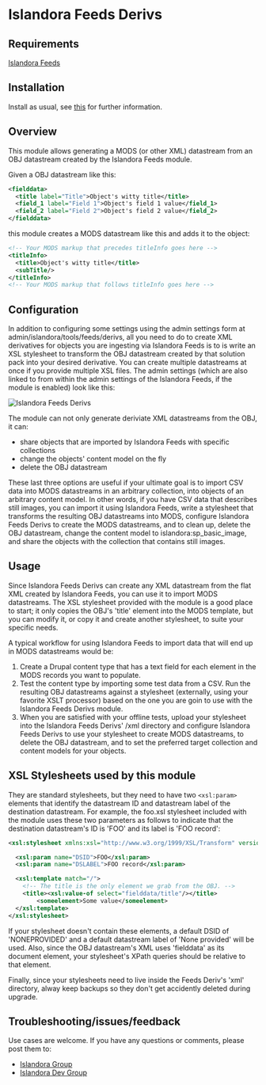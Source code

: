 # Islandora Feeds Derivs

## Requirements

[Islandora Feeds](https://github.com/mjordan/islandora_feeds)

## Installation

Install as usual, see [this](https://drupal.org/documentation/install/modules-themes/modules-7) for further information.

## Overview

This module allows generating a MODS (or other XML) datastream from an OBJ datastream created by the Islandora Feeds module.

Given a OBJ datastream like this:

```xml
<fielddata>
  <title label="Title">Object's witty title</title>
  <field_1 label="Field 1">Object's field 1 value</field_1>
  <field_2 label="Field 2">Object's field 2 value</field_2>
</fielddata>
```
this module creates a MODS datastream like this and adds it to the object:

```xml
<!-- Your MODS markup that precedes titleInfo goes here -->
<titleInfo>
  <title>Object's witty title</title>
  <subTitle/>
</titleInfo>
<!-- Your MODS markup that follows titleInfo goes here -->
```

## Configuration

In addition to configuring some settings using the admin settings form at admin/islandora/tools/feeds/derivs, all you need to do to create XML derivatives for objects you are ingesting via Islandora Feeds is to is write an XSL stylesheet to transform the OBJ datastream created by that solution pack into your desired derivative. You can create multiple datastreams at once if you provide multiple XSL files. The admin settings (which are also linked to from within the admin settings of the Islandora Feeds, if the module is enabled) look like this:

![Islandora Feeds Derivs](https://dl.dropboxusercontent.com/u/1015702/linked_to/islandora_feeds_derivs_admin.png)

The module can not only generate deriviate XML datastreams from the OBJ, it can:

* share objects that are imported by Islandora Feeds with specific collections
* change the objects' content model on the fly
* delete the OBJ datastream

These last three options are useful if your ultimate goal is to import CSV data into MODS datastreams in an arbitrary collection, into objects of an arbitrary content model. In other words, if you have CSV data that describes still images, you can import it using Islandora Feeds, write a stylesheet that transforms the resulting OBJ datastreams into MODS, configure Islandora Feeds Derivs to create the MODS datastreams, and to clean up, delete the OBJ datastream, change the content model to islandora:sp_basic_image, and share the objects with the collection that contains still images.

## Usage

Since Islandora Feeds Derivs can create any XML datastream from the flat XML created by Islandora Feeds, you can use it to import MODS datastreams. The XSL stylesheet provided with the module is a good place to start; it only copies the OBJ's 'title' element into the MODS template, but you can modify it, or copy it and create another stylesheet, to suite your specific needs.

A typical workflow for using Islandora Feeds to import data that will end up in MODS datastreams would be:

1. Create a Drupal content type that has a text field for each element in the MODS records you want to populate.
2. Test the content type by importing some test data from a CSV. Run the resulting OBJ datastreams against a stylesheet (externally, using your favorite XSLT processor) based on the one you are goin to use with the Islandora Feeds Derivs module.
3. When you are satisfied with your offline tests, upload your stylesheet into the Islandora Feeds Derivs' /xml directory and configure Islandora Feeds Derivs to use your stylesheet to create MODS datastreams, to delete the OBJ datastream, and to set the preferred target collection and content models for your objects.

## XSL Stylesheets used by this module

They are standard stylesheets, but they need to have two `<xsl:param>` elements that identify the datastream ID and datastream label of the destination datastream. For example, the foo.xsl stylesheet included with the module uses these two parameters as follows to indicate that the destination datastream's ID is 'FOO' and its label is 'FOO record':

``` xml
<xsl:stylesheet xmlns:xsl="http://www.w3.org/1999/XSL/Transform" version="1.0">

  <xsl:param name="DSID">FOO</xsl:param>
  <xsl:param name="DSLABEL">FOO record</xsl:param>

  <xsl:template match="/">
	<!-- The title is the only element we grab from the OBJ. -->
	<title><xsl:value-of select="fielddata/title"/></title>
        <someelement>Some value</someelement>
  </xsl:template>
</xsl:stylesheet>
```
If your stylesheet doesn't contain these elements, a default DSID of 'NONEPROVIDED' and a default datastream label of 'None provided' will be used. Also, since the OBJ datastream's XML uses 'fielddata' as its document element, your stylesheet's XPath queries should be relative to that element.

Finally, since your stylesheets need to live inside the Feeds Deriv's 'xml' directory, alway keep backups so they don't get accidently deleted during upgrade.

## Troubleshooting/issues/feedback

Use cases are welcome. If you have any questions or comments, please post them to:

* [Islandora Group](https://groups.google.com/forum/?hl=en&fromgroups#!forum/islandora)
* [Islandora Dev Group](https://groups.google.com/forum/?hl=en&fromgroups#!forum/islandora-dev)

